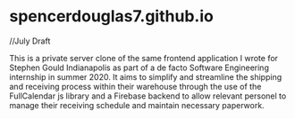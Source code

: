 # spencerdouglas7.github.io
//July Draft

This is a private server clone of the same frontend application I wrote for Stephen Gould Indianapolis as part of a de facto Software Engineering internship in summer 2020. It aims to simplify and streamline the shipping and receiving process within their warehouse through the use of the FullCalendar js library and a Firebase backend to allow relevant personel to manage their receiving schedule and maintain necessary paperwork.
